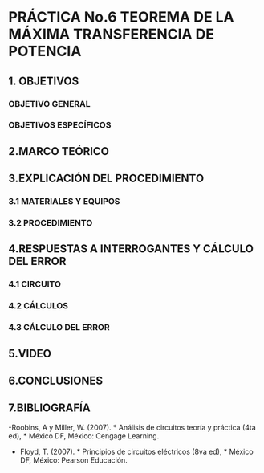 # PRÁCTICA No.6 TEOREMA DE LA MÁXIMA TRANSFERENCIA DE POTENCIA
##  1. OBJETIVOS
###  OBJETIVO GENERAL
### OBJETIVOS ESPECÍFICOS
## 2.MARCO TEÓRICO
## 3.EXPLICACIÓN DEL PROCEDIMIENTO
### 3.1 MATERIALES Y EQUIPOS
### 3.2 PROCEDIMIENTO
## 4.RESPUESTAS A INTERROGANTES Y CÁLCULO DEL ERROR
### 4.1 CIRCUITO
### 4.2 CÁLCULOS
### 4.3 CÁLCULO DEL ERROR
## 5.VIDEO
## 6.CONCLUSIONES
## 7.BIBLIOGRAFÍA
-Roobins, A y Miller, W. (2007). * Análisis de circuitos teoría y práctica (4ta ed),  * México DF, México: Cengage Learning.
- Floyd, T. (2007). * Principios de circuitos eléctricos (8va ed), * México DF, México: Pearson Educación.
